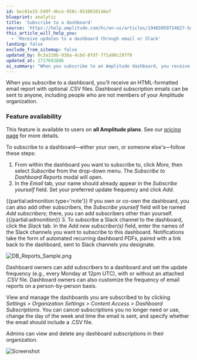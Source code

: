 ```yaml
---
id: bec01e15-549f-4bce-958c-8530830146ef
blueprint: analytic
title: 'Subscribe to a dashboard'
source: 'https://help.amplitude.com/hc/en-us/articles/19465059724827-Subscribe-to-a-dashboard'
this_article_will_help_you:
  - 'Receive updates to a dashboard through email or Slack'
landing: false
exclude_from_sitemap: false
updated_by: 0c3a318b-936a-4cbd-8fdf-771a90c297f0
updated_at: 1717692886
ai_summary: "When you subscribe to an Amplitude dashboard, you receive an email report with optional .CSV files. This feature is available on all Amplitude plans. You can subscribe to your own or others' dashboards. Owners can add subscribers, set update frequency, and customize email reports. Subscriptions can include Slack notifications. Manage subscriptions in *Settings > Organization Settings > Content Access > Dashboard Subscriptions*. Admins can view and delete all subscriptions in their organization. You have control over who gets reports, how often, and what's included, making it easy to stay updated on dashboard data."
---
```

When you subscribe to a dashboard, you'll receive an HTML-formatted email report with optional .CSV files. Dashboard subscription emails can be sent to anyone, including people who are not members of your Amplitude organization. 

### Feature availability

This feature is available to users on **all Amplitude plans**. See our [pricing page](https://amplitude.com/pricing) for more details.

To subscribe to a dashboard—either your own, or someone else's—follow these steps: 

1. From within the dashboard you want to subscribe to, click *More,* then select *Subscribe* from the drop-down menu. The *Subscribe to Dashboard Reports* modal will open.
2. In the *Email* tab, your name should already appear in the *Subscribe yourself* field. Set your preferred update frequency and click *Add*.  
  
{{partial:admonition type='note'}}
If you own or co-own the dashboard, you can also add other subscribers, the *Subscribe yourself* field will be named *Add subscribers*; there, you can add subscribers other than yourself.
{{/partial:admonition}}
3. To subscribe a Slack channel to the dashboard, click the *Slack* tab. In the *Add new subscriber(s)* field, enter the names of the Slack channels you want to subscribe to this dashboard. Notifications take the form of automated recurring dashboard PDFs, paired with a link back to the dashboard, sent to Slack channels you designate.


![DB_Reports_Sample.png](/docs/output/img/analytics/db-reports-sample-png.png)

Dashboard owners can add subscribers to a dashboard and set the update frequency (e.g., every Monday at 12pm UTC), with or without an attached .CSV file. Dashboard owners can also customize the frequency of email reports on a person-by-person basis.

View and manage the dashboards you are subscribed to by clicking *Settings > Organization Settings >* *Content Access > Dashboard Subscriptions*. You can cancel subscriptions you no longer need or use, change the day of the week and time the email is sent, and specify whether the email should include a .CSV file. 

Admins can view and delete any dashboard subscriptions in their organization.

![Screenshot](/docs/output/img/analytics/screenshot.png)
